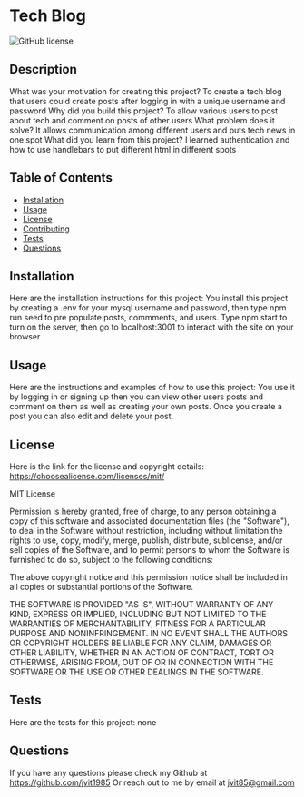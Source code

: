 # Tech Blog
  
  ![GitHub license](https://img.shields.io/badge/license-MIT-blue.svg)
  
  
  ## Description
  What was your motivation for creating this project? To create a tech blog that users could create posts after logging in with a unique username and password
  Why did you build this project? To allow various users to post about tech and comment on posts of other users
  What problem does it solve? It allows communication among different users and puts tech news in one spot
  What did you learn from this project? I learned authentication and how to use handlebars to put different html in different spots
  
  ## Table of Contents
  - [Installation](#installation)
  - [Usage](#usage)
  - [License](#license)
  - [Contributing](#contributing)
  - [Tests](#tests)
  - [Questions](#questions)

  ## Installation
  Here are the installation instructions for this project:
  You install this project by creating a .env for your mysql username and password, then type npm run seed to pre populate posts, commments, and users. Type npm start to turn on the server, then go to localhost:3001 to interact with the site on your browser
  

  ## Usage
  Here are the instructions and examples of how to use this project:
  You use it by logging in or signing up then you can view other users posts and comment on them as well as creating your own posts. Once you create a post you can also edit and delete your post.


  
  ## License
  Here is the link for the license and copyright details: https://choosealicense.com/licenses/mit/
    
  
  MIT License
          
  Permission is hereby granted, free of charge, to any person obtaining a copy
  of this software and associated documentation files (the "Software"), to deal
  in the Software without restriction, including without limitation the rights
  to use, copy, modify, merge, publish, distribute, sublicense, and/or sell
  copies of the Software, and to permit persons to whom the Software is
  furnished to do so, subject to the following conditions:
          
  The above copyright notice and this permission notice shall be included in all
  copies or substantial portions of the Software.
          
  THE SOFTWARE IS PROVIDED "AS IS", WITHOUT WARRANTY OF ANY KIND, EXPRESS OR
  IMPLIED, INCLUDING BUT NOT LIMITED TO THE WARRANTIES OF MERCHANTABILITY,
  FITNESS FOR A PARTICULAR PURPOSE AND NONINFRINGEMENT. IN NO EVENT SHALL THE
  AUTHORS OR COPYRIGHT HOLDERS BE LIABLE FOR ANY CLAIM, DAMAGES OR OTHER
  LIABILITY, WHETHER IN AN ACTION OF CONTRACT, TORT OR OTHERWISE, ARISING FROM,
  OUT OF OR IN CONNECTION WITH THE SOFTWARE OR THE USE OR OTHER DEALINGS IN THE
  SOFTWARE.
    
  
  

  ## Tests
  Here are the tests for this project:
  none
  

  ## Questions
  If you have any questions please check my Github at https://github.com/jvit1985
  Or reach out to me by email at jvit85@gmail.com
  
